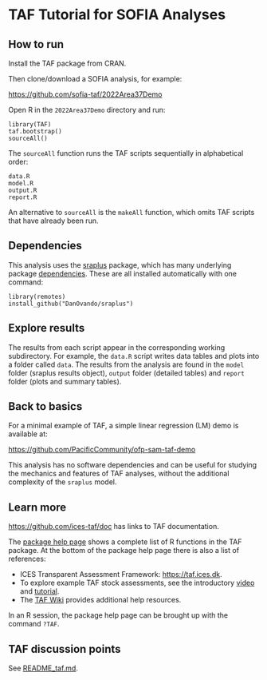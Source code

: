# TAF Tutorial for SOFIA Analyses

## How to run

Install the TAF package from CRAN.

Then clone/download a SOFIA analysis, for example:

https://github.com/sofia-taf/2022Area37Demo

Open R in the `2022Area37Demo` directory and run:

```
library(TAF)
taf.bootstrap()
sourceAll()
```

The `sourceAll` function runs the TAF scripts sequentially in alphabetical
order:

```
data.R
model.R
output.R
report.R
```

An alternative to `sourceAll` is the `makeAll` function, which omits TAF scripts
that have already been run.

## Dependencies

This analysis uses the [sraplus](https://github.com/DanOvando/sraplus) package,
which has many underlying package [dependencies](README_dependencies.md). These are all
installed automatically with one command:

```
library(remotes)
install_github("DanOvando/sraplus")
```

## Explore results

The results from each script appear in the corresponding working subdirectory.
For example, the `data.R` script writes data tables and plots into a folder
called `data`. The results from the analysis are found in the `model` folder
(sraplus results object), `output` folder (detailed tables) and `report` folder
(plots and summary tables).

## Back to basics

For a minimal example of TAF, a simple linear regression (LM) demo is available
at:

https://github.com/PacificCommunity/ofp-sam-taf-demo

This analysis has no software dependencies and can be useful for studying the
mechanics and features of TAF analyses, without the additional complexity of the
`sraplus` model.

## Learn more

https://github.com/ices-taf/doc has links to TAF documentation.

The [package help page](https://rdrr.io/cran/TAF/man/TAF-package.html) shows a
complete list of R functions in the TAF package. At the bottom of the package
help page there is also a list of references:

- ICES Transparent Assessment Framework: https://taf.ices.dk.
- To explore example TAF stock assessments, see the introductory
  [video](https://www.youtube.com/watch?v=FweJbr9hfdY) and
  [tutorial](https://github.com/ices-taf/doc/tree/master/tutorial-1/README.md).
- The [TAF Wiki](https://github.com/ices-taf/doc/wiki) provides additional help
  resources.

In an R session, the package help page can be brought up with the command
`?TAF`.

## TAF discussion points

See [README_taf.md](README_taf.md).
